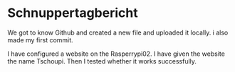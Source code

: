 # Schnuppertagbericht

We got to know Github and created a new file and uploaded it locally. i also made my first commit.

I have configured a website on the Rasperrypi02. I have given the website the name Tschoupi. Then I tested whether it works successfully.
